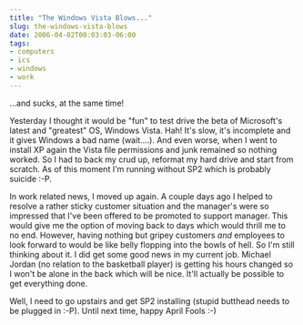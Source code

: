 ```yaml
---
title: "The Windows Vista Blows..."
slug: the-windows-vista-blows
date: 2006-04-02T00:03:03-06:00
tags:
- computers
- ics
- windows
- work
---
```

...and sucks, at the same time!

Yesterday I thought it would be "fun" to test drive the beta of Microsoft's latest and "greatest" OS, Windows Vista. Hah! It's slow, it's incomplete and it gives Windows a bad name (wait....). And even worse, when I went to install XP again the Vista file permissions and junk remained so nothing worked. So I had to back my crud up, reformat my hard drive and start from scratch. As of this moment I'm running without SP2 which is probably suicide :-P.

In work related news, I moved up again. A couple days ago I helped to resolve a rather sticky customer situation and the manager's were so impressed that I've been offered to be promoted to support manager. This would give me the option of moving back to days which would thrill me to no end. However, having nothing but gripey customers _and_ employees to look forward to would be like belly flopping into the bowls of hell. So I'm still thinking about it. I did get some good news in my current job. Michael Jordan (no relation to the basketball player) is getting his hours changed so I won't be alone in the back which will be nice. It'll actually be possible to get everything done.

Well, I need to go upstairs and get SP2 installing (stupid butthead needs to be plugged in :-P). Until next time, happy April Fools :-)

